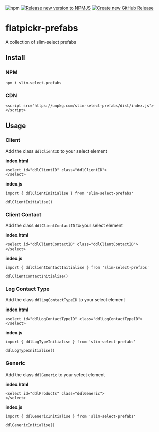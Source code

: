 ![npm](https://img.shields.io/npm/v/slim-select-prefabs)
[![Release new version to NPMJS](https://github.com/kylescudder/slim-select-prefabs/actions/workflows/publish.yml/badge.svg)](https://github.com/kylescudder/slim-select-prefabs/actions/workflows/publish.yml)
[![Create new GitHub Release](https://github.com/kylescudder/slim-select-prefabs/actions/workflows/github_release.yml/badge.svg)](https://github.com/kylescudder/slim-select-prefabs/actions/workflows/github_release.yml)

# flatpickr-prefabs
A collection of slim-select prefabs

## Install
### NPM
`npm i slim-select-prefabs`
### CDN
`<script src="https://unpkg.com/slim-select-prefabs/dist/index.js"></script>`

## Usage
### Client
Add the class `ddlClientID` to your select element

**index.html**
```
<select id="ddlClientID" class="ddlClientID">
</select>
```
**index.js**
```
import { ddlClientInitialise } from 'slim-select-prefabs'

ddlClientInitialise()
```

### Client Contact
Add the class `ddlClientContactID` to your select element

**index.html**
```
<select id="ddlClientContactID" class="ddlClientContactID">
</select>
```
**index.js**
```
import { ddlClientContactInitialise } from 'slim-select-prefabs'

ddlClientContactInitialise()
```

### Log Contact Type
Add the class `ddlLogContactTypeID` to your select element

**index.html**
```
<select id="ddlLogContactTypeID" class="ddlLogContactTypeID">
</select>
```
**index.js**
```
import { ddlLogTypeInitialise } from 'slim-select-prefabs'

ddlLogTypeInitialise()
```

### Generic
Add the class `ddlGeneric` to your select element

**index.html**
```
<select id="ddlProducts" class="ddlGeneric">
</select>
```
**index.js**
```
import { ddlGenericInitialise } from 'slim-select-prefabs'

ddlGenericInitialise()
```
